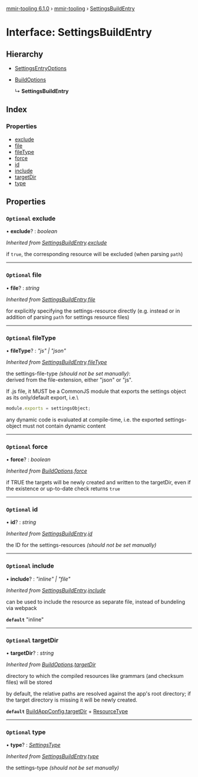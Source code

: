 [mmir-tooling 6.1.0](../README.md) › [mmir-tooling](../modules/mmir_tooling.md) › [SettingsBuildEntry](mmir_tooling.settingsbuildentry.md)

# Interface: SettingsBuildEntry

## Hierarchy

* [SettingsEntryOptions](mmir_tooling.settingsentryoptions.md)

* [BuildOptions](mmir_tooling.buildoptions.md)

  ↳ **SettingsBuildEntry**

## Index

### Properties

* [exclude](mmir_tooling.settingsbuildentry.md#optional-exclude)
* [file](mmir_tooling.settingsbuildentry.md#optional-file)
* [fileType](mmir_tooling.settingsbuildentry.md#optional-filetype)
* [force](mmir_tooling.settingsbuildentry.md#optional-force)
* [id](mmir_tooling.settingsbuildentry.md#optional-id)
* [include](mmir_tooling.settingsbuildentry.md#optional-include)
* [targetDir](mmir_tooling.settingsbuildentry.md#optional-targetdir)
* [type](mmir_tooling.settingsbuildentry.md#optional-type)

## Properties

### `Optional` exclude

• **exclude**? : *boolean*

*Inherited from [SettingsBuildEntry](mmir_tooling.settingsbuildentry.md).[exclude](mmir_tooling.settingsbuildentry.md#optional-exclude)*

if `true`, the corresponding resource will be excluded (when parsing `path`)

___

### `Optional` file

• **file**? : *string*

*Inherited from [SettingsBuildEntry](mmir_tooling.settingsbuildentry.md).[file](mmir_tooling.settingsbuildentry.md#optional-file)*

for explicitly specifying the settings-resource directly (e.g. instead or in addition of parsing `path` for settings resource files)

___

### `Optional` fileType

• **fileType**? : *"js" | "json"*

*Inherited from [SettingsBuildEntry](mmir_tooling.settingsbuildentry.md).[fileType](mmir_tooling.settingsbuildentry.md#optional-filetype)*

the settings-file-type _(should not be set manually)_:\
derived from the file-extension, either "json" or "js".

If .js file, it MUST be a CommonJS module that exports the settings object as its only/default export, i.e.\
```javascript
module.exports = settingsObject;
```
any dynamic code is evaluated at compile-time, i.e. the exported settings-object must not contain dynamic content

___

### `Optional` force

• **force**? : *boolean*

*Inherited from [BuildOptions](mmir_tooling.buildoptions.md).[force](mmir_tooling.buildoptions.md#optional-force)*

if TRUE the targets will be newly created and written to the targetDir,
even if the existence or up-to-date check returns `true`

___

### `Optional` id

• **id**? : *string*

*Inherited from [SettingsBuildEntry](mmir_tooling.settingsbuildentry.md).[id](mmir_tooling.settingsbuildentry.md#optional-id)*

the ID for the settings-resources _(should not be set manually)_

___

### `Optional` include

• **include**? : *"inline" | "file"*

*Inherited from [SettingsBuildEntry](mmir_tooling.settingsbuildentry.md).[include](mmir_tooling.settingsbuildentry.md#optional-include)*

can be used to include the resource as separate file, instead of bundeling via webpack

**`default`** "inline"

___

### `Optional` targetDir

• **targetDir**? : *string*

*Inherited from [BuildOptions](mmir_tooling.buildoptions.md).[targetDir](mmir_tooling.buildoptions.md#optional-targetdir)*

directory to which the compiled resources like grammars (and checksum files) will be stored

by default, the relative paths are resolved against the app's root directory;
if the target directory is missing it will be newly created.

**`default`** [BuildAppConfig.targetDir](mmir_tooling.buildappconfig.md#optional-targetdir) + [ResourceType](../modules/mmir_tooling.md#resourcetype)

___

### `Optional` type

• **type**? : *[SettingsType](../modules/mmir_tooling.md#settingstype)*

*Inherited from [SettingsBuildEntry](mmir_tooling.settingsbuildentry.md).[type](mmir_tooling.settingsbuildentry.md#optional-type)*

the settings-type _(should not be set manually)_
